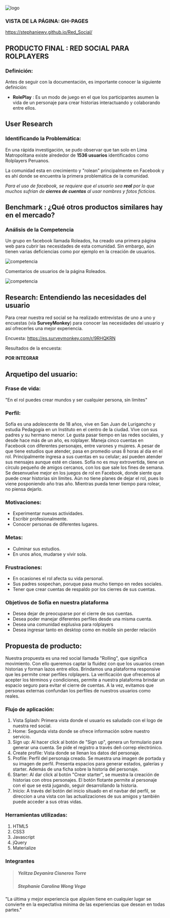 ![logo](assets/images/logo_laboratoria.png)

### VISTA DE LA PÁGINA: GH-PAGES

https://stephaniewv.github.io/Red_Social/

## PRODUCTO FINAL : RED SOCIAL PARA ROLPLAYERS


### Definición:

Antes de seguir con la documentación, es importante conocer la siguiente definición:

- **RolePlay** : Es un modo de juego en el que los participantes asumen la vida de un personaje para crear historias interactuando y colaborando entre ellos.

## User Research

### Identificando la Problemática:

En una rápida investigación, se pudo observar que tan solo en Lima Matropolitana existe alrededor de **1536 usuarios** identificados como Rolplayers Peruanos.

La comunidad esta en crecimiento y "rolean" principalmente en Facebook y es ahí donde se encuentra la primera problemática de la comunidad.

*Para el uso de facebook, se requiere que el usuario sea **real** por lo que muchos sufrían de **cierres de cuentas** al usar nombres y fotos ficticios.*

## Benchmark : ¿Qué otros productos similares hay en el mercado?

### Análisis de la Competencia

Un grupo en facebook llamada Roleados, ha creado una primera página web para cubrir las necesidades de esta comunidad. Sin embargo, aún tienen varias deficiencias como por ejemplo en la creación de usuarios.

![competencia](assets/images/roleados.png)

Comentarios de usuarios de la página Roleados.

![competencia](assets/images/comentarios.png)

## Research: Entendiendo las necesidades del usuario

Para crear nuestra red social se ha realizado entrevistas de uno a uno y encuestas (vía **SurveyMonkey**) para conocer las necesidades del usuario y así ofrecerles una mejor experiencia.

Encuesta: https://es.surveymonkey.com/r/9RHQKRN

Resultados de la encuesta:

**POR INTEGRAR**

## Arquetipo del usuario:

### Frase de vida:
"En el rol puedes crear mundos y ser cualquier persona, sin límites"

### Perfil:

Sofía es una adolescente de 18 años, vive en San Juan de Lurigancho y estudia Pedagogía en un Instituto en el centro de la ciudad.
Vive con sus padres y su hermano menor.
Le gusta pasar tiempo en las redes sociales, y desde hace más de un año, es rolplayer. Maneja cinco cuentas en Facebook con diferentes personajes, entre varones y mujeres.
A pesar de que tiene estudios que atender, pasa en promedio unas 8 horas al día en el rol. Principalmente ingresa a sus cuentas en su celular; así pueden atender sus mensajes aunque esté en clases.
Sofía no es muy extrovertida, tiene un círculo pequeño de amigos cercanos, con los que sale los fines de semana.
Se desenvuelve mejor en los juegos de rol en Facebook, donde siente que puede crear historias sin límites.
Aún no tiene planes de dejar el rol, pues lo viene posponiendo año tras año. Mientras pueda tener tiempo para rolear, no piensa dejarlo.

### Motivaciones:

- Experimentar nuevas actividades.
- Escribir profesionalmente.
- Conocer personas de diferentes lugares.

### Metas:
- Culminar sus estudios.
- En unos años, mudarse y vivir sola.

### Frustraciones:
- En ocasiones el rol afecta su vida personal.
- Sus padres sospechan, poruque pasa mucho tiempo en redes sociales.
- Tener que crear cuentas de respaldo por los cierres de sus cuentas.

### Objetivos de Sofía en nuestra plataforma

- Desea dejar de preocuparse por el cierre de sus cuentas.
- Desea poder manejar diferentes perfiles desde una misma cuenta.
- Desea una comunidad explusiva para rolplayers
- Desea ingresar tanto en desktop como en mobile sin perder relación


## Propuesta de producto:
Nuestra propuesta es una red social llamada "Rolling", que significa movimiento. Con ello queremos captar la fluidez con que los usuarios crean historias y forman lazos entre ellos.
Brindamos una plataforma responsive que les permite crear perfiles rolplayers. La verificación que ofrecemos al acepter los términos y condiciones, permite a nuestra plataforma brindar un espacio seguro para evitar el cierre de cuentas. A la vez, evitamos que personas externas confundan los perfiles de nuestros usuarios como reales.

### Flujo de aplicación:

1. Vista Splash: Primera vista donde el usuario es saludado con el logo de nuestra red social.
2. Home: Segunda vista donde se ofrece información sobre nuestro servicio.
3. Sign up: Al hacer click al botón de "Sign up", genera un formulario para generar una cuenta. Se pide el registro a través deñ correp electrónico.
4. Create profile: Vista donde se llenan los datos del personaje.
5. Profile: Perfil del personaja creado. Se muestra una imagen de portada y su imagen de perfil. Presenta espacios para generar estados, galerías y starter. Además de una ficha sobre la historia del personaje.
6. Starter: Al dar click al botón "Crear starter", se muestra la creación de historias con otros personajes. El botón flotante permite al personaje con el que se está jugando, seguir desarrollando la historia.
7. Inicio: A través del botón del inicio situado en el navbar del perfil, se direccion a una vista con las actualizaciones de sus amigos y también puede acceder a sus otras vidas.

### Herramientas utilizadas:

1. HTML5
2. CSS3
3. Javascript
4. jQuery
5. Materialize



### **Integrantes**


>##### Yelitza Deyanira Cisneros Torre
>##### Stephanie Carolina Wong Vega



"La última y mejor experiencia que alguien tiene en cualquier lugar se convierte en la expectativa mínima de las experiencias que desean en todas partes."